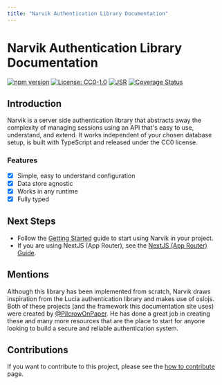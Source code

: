 ```yaml
---
title: "Narvik Authentication Library Documentation"
---
```


# Narvik Authentication Library Documentation

[![npm version](https://badge.fury.io/js/narvik.svg)](https://badge.fury.io/js/narvik)
[![License: CC0-1.0](https://img.shields.io/badge/License-CC0%201.0-lightgrey.svg)](https://creativecommons.org/publicdomain/zero/1.0/)
[![JSR](https://jsr.io/badges/@narvik/narvik)](https://jsr.io/@narvik/narvik)
[![Coverage Status](https://coveralls.io/repos/github/gnk-softworks/narvik/badge.svg?branch=main)](https://coveralls.io/github/gnk-softworks/narvik?branch=main)

## Introduction
Narvik is a server side authentication library that abstracts away the complexity of managing sessions using an API that's easy to use, understand, and extend. It works independent of your chosen database setup, is built with TypeScript and released under the CC0 license.

### Features
- [x] Simple, easy to understand configuration
- [x] Data store agnostic
- [x] Works in any runtime
- [x] Fully typed

## Next Steps
- Follow the [Getting Started](/getting-started/setup) guide to start using Narvik in your project.
- If you are using NextJS (App Router), see the [NextJS (App Router) Guide](/guides/nextjs-app-router).

## Mentions
Although this library has been implemented from scratch, Narvik draws inspiration from the Lucia authentication library and makes use of oslojs. Both of these projects (and the framework this documentation site uses) were created by [@PilcrowOnPaper](https://github.com/pilcrowOnPaper). He has done a great job in creating these and many more resources that are the place to start for anyone looking to build a secure and reliable authentication system.

## Contributions
If you want to contribute to this project, please see the [how to contribute](/contribute) page.
